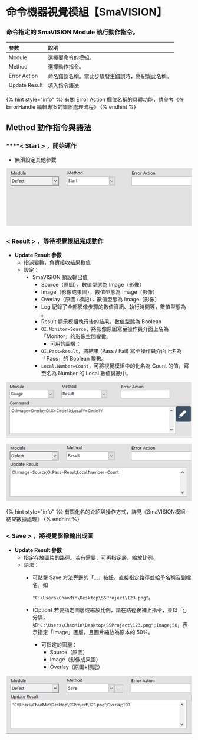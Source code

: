 # 命令機器視覺模組【SmaVISION】

### 命令指定的 SmaVISION Module 執行動作指令。

| 參數 | 說明 |
| :--- | :--- |
| Module | 選擇要命令的模組。 |
| Method | 選擇動作指令。 |
| Error Action | 命名錯誤名稱。當此步驟發生錯誤時，將紀錄此名稱。 |
| Update Result | 填入指令語法 |

{% hint style="info" %}
有關 Error Action 欄位名稱的具體功能，請參考《在 ErrorHandle 編輯專案的錯誤處理流程》
{% endhint %}

## Method 動作指令與語法

###  ****&lt; **Start** &gt; **，開始運作**

* 無須設定其他參數

![SmaVISION - Start](../../../../../.gitbook/assets/smavision-start.PNG)

### &lt; **Result** &gt; **，等待視覺模組完成動作**

* **Update Result 參數**
  * 指派變數，負責接收結果數值
  * 設定：
    * SmaVISION 預設輸出值
      * Source（原圖），數值型態為 Image（影像）
      * Image（影像成果圖），數值型態為 Image（影像）
      * Overlay（原圖+標記），數值型態為 Image（影像）
      * Log 紀錄了全部影像步驟的數值資訊、執行時間等，數值型態為 。
      * Result 顯示模組執行後的結果，數值型態為 Boolean
      * `OI.Monitor=Source`，將影像原圖寫至操作員介面上名為「Monitor」的影像空間變數。
        * 可用的圖層：
      * `OI.Pass=Result`，將結果 \(Pass / Fail\) 寫至操作員介面上名為「Pass」的 Boolean 變數。
      * `Local.Number=Count`，可將視覺模組中的化名為 Count 的值，寫至名為 Number 的 Local 數值變數中。

![SmaVISION - Result](../../../../../.gitbook/assets/smavision-result2.PNG)

![SmaVISION - Edit result step](../../../../../.gitbook/assets/smavision-result.PNG)

{% hint style="info" %}
有關化名的介紹與操作方式，詳見《SmaVISION模組 - 結果數據處理》
{% endhint %}

### &lt; **Save** &gt; **，將視覺影像輸出成圖**

* **Update Result 參數**
  * 指定存放圖片的路徑。若有需要，可再指定層、縮放比例。
  * 語法：
    * 可點擊 Save 方法旁邊的「...」按鈕，直接指定路徑並給予名稱及副檔名，如

      `"C:\Users\ChaoMin\Desktop\SSProject\123.png"`。

    * \(Option\) 若要指定圖層或縮放比例，請在路徑後補上指令，並以「;」分隔，如`"C:\Users\ChaoMin\Desktop\SSProject\123.png";Image;50`，表示指定「Image」圖層，且圖片縮放為原本的 50%。
      * 可指定的圖層：
        * Source（原圖）
        * Image（影像成果圖）
        * Overlay（原圖+標記）

![SmaVISION - Save](../../../../../.gitbook/assets/smavision-save.PNG)



